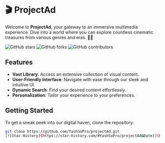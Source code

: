 # 🎬 ProjectAd

Welcome to **ProjectAd**, your gateway to an immersive multimedia experience. Dive into a world where you can explore countless cinematic treasures from various genres and eras. 🍿✨

![GitHub stars](https://img.shields.io/github/stars/YashSoPro/projectAd?style=social)
![GitHub forks](https://img.shields.io/github/forks/YashSoPro/projectAd?style=social)
![GitHub contributors](https://img.shields.io/github/contributors/YashSoPro/projectAd)

## Features

- **Vast Library**: Access an extensive collection of visual content.
- **User-Friendly Interface**: Navigate with ease through our sleek and intuitive UI.
- **Dynamic Search**: Find your desired content effortlessly.
- **Personalization**: Tailor your experience to your preferences.

## Getting Started

To get a sneak peek into our digital haven, clone the repository:

```bash
git clone https://github.com/YashSoPro/projectAd.git
[![Star History](https://star-history.com/#YashSoPro/projectAd&Date)](https://star-history.com/#YashSoPro/projectAd&Date)
